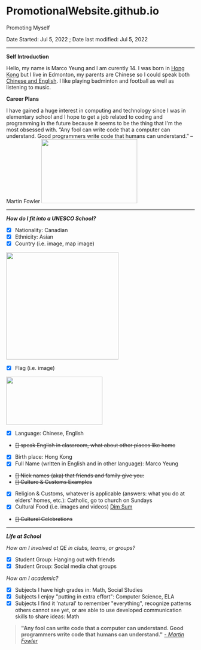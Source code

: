 # PromotionalWebsite.github.io
Promoting Myself

Date Started: Jul 5, 2022 ; Date last modified: Jul 5, 2022

---

<b>Self Introduction</b>

Hello, my name is Marco Yeung and I am curently 14. I was born in <a href="https://upload.wikimedia.org/wikipedia/commons/thumb/5/5b/Flag_of_Hong_Kong.svg/1200px-Flag_of_Hong_Kong.svg.png">Hong Kong</a> but I live in Edmonton, my parents are Chinese so I could speak both <a href="https://fiverr-res.cloudinary.com/images/q_auto,f_auto/gigs/164382750/original/590864ae96f6bbbfd967dbb8c41d86bfb1cd8117/accurately-translate-english-cantonese-and-chinese-mandarin.jpg">Chinese and English</a>. I like playing badminton and football as well as listening to music. 


<b>Career Plans</b>

I have gained a huge interest in computing and technology since I was in elementary school and I hope to get a job related to coding and programming in the future because it seems to be the thing that I'm the most obsessed with. “Any fool can write code that a computer can understand. Good programmers write code that humans can understand.” – Martin Fowler
<img src="https://www.computersciencedegreehub.com/wp-content/uploads/2016/02/what-is-coding-1024x683.jpg" width="256" height="171">

---

<b>*How do I fit into a UNESCO School?*</b>

- [x] Nationality: Canadian
- [x] Ethnicity: Asian
- [x] Country (i.e. image, map image)
 <img src="https://cdn.britannica.com/10/183610-050-07053EDD/World-Data-Locator-Map-Canada.jpg" width="300" height="286">
<a href="https://cdn.britannica.com/10/183610-050-07053EDD/World-Data-Locator-Map-Canada.jpg"
   target="_blank"></a>

- [x] Flag (i.e. image)
 <img src="https://upload.wikimedia.org/wikipedia/commons/thumb/c/cf/Flag_of_Canada.svg/800px-Flag_of_Canada.svg.png?20190318175205" width="257" height="128">

- [x] Language: Chinese, English
- <s>[] speak English in classroom, what about other places like home </s>
- [x] Birth place: Hong Kong
- [x] Full Name (written in English and in other language): Marco Yeung
- <s>[] Nick names (aka) that friends and family give you: </s>
- <s>[] Culture & Customs Examples </s>
- [x] Religion & Customs, whatever is applicable (answers: what you do at elders' homes, etc.): Catholic, go to church on Sundays
- [x] Cultural Food (i.e. images and videos)
<a href="https://youtu.be/bTtv9ADzdxE"
   target="_blank">Dim Sum</a>

- <s>[] Cultural Celebrations</s>

---

<b>*Life at School*</b>

_How am I involved at QE in clubs, teams, or groups?_
- [x] Student Group: Hanging out with friends
- [x] Student Group: Social media chat groups

_How am I academic?_
- [x] Subjects I have high grades in: Math, Social Studies
- [x] Subjects I enjoy "putting in extra effort": Computer Science, ELA
- [x] Subjects I find it 'natural' to remember "everything", recognize patterns others cannot see yet, or are able to use developed communication skills to share ideas: Math

<blockquote cite="https://dzone.com/articles/best-programming-jokes-amp-quotes">
<!--  Date Accessed: 20220705 -->

<p><strong>"Any fool can write code that a computer can understand. Good programmers write code that humans can understand."</strong>
  <em><a href="https://www.brainyquote.com/quotes/mitchell_kapor_163583" target="_blank">- Martin Fowler</a>
  </em>
</p>